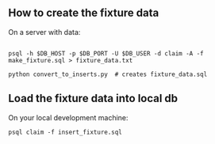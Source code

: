 ## How to create the fixture data


On a server with data:
```

psql -h $DB_HOST -p $DB_PORT -U $DB_USER -d claim -A -f make_fixture.sql > fixture_data.txt

python convert_to_inserts.py  # creates fixture_data.sql

```

## Load the fixture data into local db

On your local development machine:

```
psql claim -f insert_fixture.sql
```
